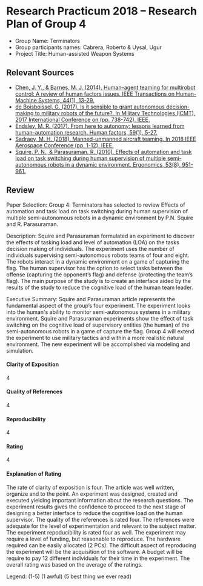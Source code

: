 # Research Practicum 2018 – Research Plan of Group 4

* Group Name: Terminators
* Group participants names: Cabrera, Roberto & Uysal, Ugur
* Project Title: Human-assisted Weapon Systems

## Relevant Sources

* [Chen, J. Y., & Barnes, M. J. (2014). Human–agent teaming for multirobot control: A review of human factors issues. IEEE Transactions on Human-Machine Systems, 44(1), 13-29.](https://ieeexplore.ieee.org/document/6697830/)
* [de Boisboissel, G. (2017). Is it sensible to grant autonomous decision-making to military robots of the future?. In Military Technologies (ICMT), 2017 International Conference on (pp. 738-742). IEEE.](https://ieeexplore.ieee.org/document/7988854/)
* [Endsley, M. R. (2017). From here to autonomy: lessons learned from human–automation research. Human factors, 59(1), 5-27.](http://journals.sagepub.com/doi/10.1177/0018720816681350)
* [Sadraey, M. H. (2018). Manned-unmanned aircraft teaming. In 2018 IEEE Aerospace Conference (pp. 1-12). IEEE.](https://ieeexplore.ieee.org/document/8396747/)
* [Squire, P. N., & Parasuraman, R. (2010). Effects of automation and task load on task switching during human supervision of multiple semi-autonomous robots in a dynamic environment. Ergonomics, 53(8), 951-961.](https://www.tandfonline.com/doi/full/10.1080/00140139.2010.489969)

## Review

Paper Selection: 
Group 4: Terminators has selected to review Effects of automation and task load on task switching during human supervision of multiple semi-autonomous robots in a dynamic environment by P.N. Squire and R. Parasuraman.

Description: 
Squire and Parasuraman formulated an experiment to discover the effects of tasking load and level of automation (LOA) on the tasks decision making of individuals. The experiment uses the number of individuals supervising semi-autonomous robots teams of four and eight. The robots interact in a dynamic environment on a game of capturing the flag.  The human supervisor has the option to select tasks between the offense (capturing the opponent’s flag) and defense (protecting the team’s flag). The main purpose of the study is to create an interface aided by the results of the study to reduce the cognitive load of the human team leader.

Executive Summary:
Squire and Parasuraman article represents the fundamental aspect of the group’s four experiment. The experiment looks into the human's ability to monitor semi-autonomous systems in a military environment. Squire and Parasuraman experiments show the effect of task switching on the cognitive load of supervisory entities (the human) of the semi-autonomous robots in a game of capture the flag. Group 4 will extend the experiment to use military tactics and within a more realistic natural environment.  The new experiment will be accomplished via modeling and simulation.

#### Clarity of Exposition
4
#### Quality of References
4
#### Reproducibility
4
#### Rating
4

#### Explanation of Rating
The rate of clarity of exposition is four. The article was well written, organize and to the point. An experiment was designed, created and executed yielding important information about the research questions. The experiment results gives the confidence to proceed to the next stage of designing a better interface to reduce the cognitive load on the human supervisor. The quality of the references is rated four.  The references were adequate for the level of experimentation and relevant to the subject matter. The experiment repoducibility is rated four as well.  The experiment may require a level of funding, but reasonable to reproduce. The hardware required can be easily allocated (2 PCs).  The difficult aspect of reproducing the experiment will be the acquisition of the software.  A budget will be require to pay 12 different individuals for their time in the experiment.  The overall rating was based on the average of the ratings.

Legend:
(1-5)
(1 awful)
(5 best thing we ever read)
